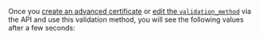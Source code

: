 ---
---

Once you [create an advanced certificate](/edge-certificates/advanced-certificate-manager#create-a-certificate-in-the-dashboard) or [edit the `validation_method`](https://api.cloudflare.com/#ssl-verification-edit-ssl-certificate-pack-validation-method) via the API and use this validation method, you will see the following values after a few seconds:

